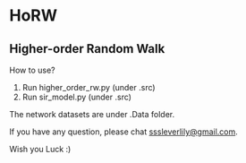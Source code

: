 # HoRW
Higher-order Random Walk
---
How to use?

1. Run higher_order_rw.py (under .src)
2. Run sir_model.py (under .src) 

The network datasets are under .Data folder.

If you have any question, please chat sssleverlily@gmail.com.

Wish you Luck :)
